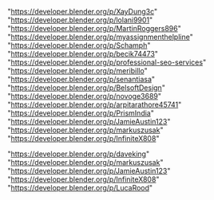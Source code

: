 "https://developer.blender.org/p/XayDung3c"
"https://developer.blender.org/p/lolani9901"
"https://developer.blender.org/p/MartinRoggers896"
"https://developer.blender.org/p/myassignmenthelpline"
"https://developer.blender.org/p/Schamph"
"https://developer.blender.org/p/becik74473"
"https://developer.blender.org/p/professional-seo-services"
"https://developer.blender.org/p/meribillo"
"https://developer.blender.org/p/senantiasa"
"https://developer.blender.org/p/BelsoftDesign"
"https://developer.blender.org/p/novoge3689"
"https://developer.blender.org/p/arpitarathore45741"
"https://developer.blender.org/p/PrismIndia"
"https://developer.blender.org/p/JamieAustin123"
"https://developer.blender.org/p/markuszusak"
"https://developer.blender.org/p/InfiniteX808"
 
"https://developer.blender.org/p/daveking"
"https://developer.blender.org/p/markuszusak"
"https://developer.blender.org/p/JamieAustin123"
"https://developer.blender.org/p/InfiniteX808"
"https://developer.blender.org/p/LucaRood"
 
